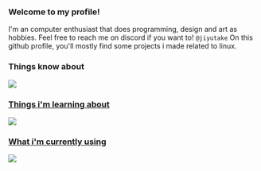 ### Welcome to my profile!

I'm an computer enthusiast that does programming, design and art as hobbies. Feel free to reach me on discord if you want to! <code>@jiyutake</code>
On this github profile, you'll mostly find some projects i made related to linux.


### Things know about
  <a href="https://skillicons.dev">
    <img src="https://skillicons.dev/icons?i=git,gamemakerstudio,lua,gtk,js,cpp" />

### Things i'm learning about
  <a href="https://skillicons.dev">
    <img src="https://skillicons.dev/icons?i=cmake,rust,c" />

### What i'm currently using
  <a href="https://skillicons.dev">
    <img src="https://skillicons.dev/icons?i=nix,neovim,figma,linux" />

<!--
**jiyutake/jiyutake** is a ✨ _special_ ✨ repository because its `README.md` (this file) appears on your GitHub profile.

Here are some ideas to get you started:

- 🔭 I’m currently working on ...
- 🌱 I’m currently learning ...
- 👯 I’m looking to collaborate on ...
- 🤔 I’m looking for help with ...
- 💬 Ask me about ...
- 📫 How to reach me: ...
- 😄 Pronouns: ...
- ⚡ Fun fact: ...
-->
